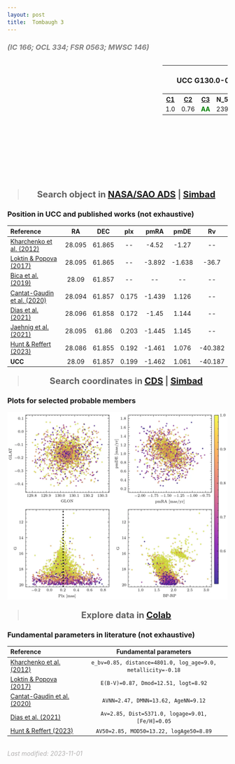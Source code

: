 ```yaml
---
layout: post
title:  Tombaugh 3
---
```

<h3><span style="color: #808080;"><i>(IC 166; OCL 334; FSR 0563; MWSC 146)</i></span></h3>
<div style="display: flex; justify-content: space-between;">
 <div style="text-align: center;">
 <!-- Left block -->
 <div id="aladin-lite-div" style="width:355px;height:250px;"></div>
 <script type="text/javascript" src="https://aladin.cds.unistra.fr/AladinLite/api/v3/latest/aladin.js" charset="utf-8"></script>
 <script type="text/javascript">
   let aladin;
   A.init.then(() => {
      aladin = A.aladin('#aladin-lite-div', {survey: "P/DSS2/color", fov:0.133, target: "28.09 61.857"});
   });
 </script>
</div>
<!-- Left block -->

<table style="text-align: center; width:355px;height:250px;">
  <!-- Row 1 (title) -->
  <tr>
    <td colspan="5"><h3>UCC G130.0-00.1</h3></td>
  </tr>
  <!-- Row 2 -->
  <tr>
    <th><a href="https://ucc.ar/faq#what-are-the-c1-c2-and-c3-parameters" title="Photometric class">C1</a></th>
    <th><a href="https://ucc.ar/faq#what-are-the-c1-c2-and-c3-parameters" title="Density class">C2</a></th>
    <th><a href="https://ucc.ar/faq#what-are-the-c1-c2-and-c3-parameters" title="Combined class">C3</a></th>
    <th><div title="Stars with membership probability >50%">N_50</div></th>
    <th><div title="Radius that contains half the members [arcmin]">r_50</div></th>
  </tr>
  <!-- Row 3 -->
  <tr>
    <td>1.0</td>
    <td>0.76</td>
    <td><span style="color: green; font-weight: bold;">A</span><span style="color: green; font-weight: bold;">A</span></td>
    <td>2394</td>
    <td>4.0</td>
  </tr>
</table>
</div>

> <p style="text-align:center; font-weight: bold; font-size:20px">Search object in <a href="https://ui.adsabs.harvard.edu/search/q=%20collection%3Aastronomy%20body%3A%22Tombaugh%203%22&sort=date%20desc%2C%20bibcode%20desc&p_=0" target="_blank">NASA/SAO ADS</a> | <a href="https://simbad.cds.unistra.fr/simbad/sim-id-refs?Ident=tombaugh3" target="_blank">Simbad</a></p>


### Position in UCC and published works (not exhaustive)

| Reference    | RA    | DEC   | plx  | pmRA  | pmDE   |  Rv  |
| :---         | :---: | :---: | :---: | :---: | :---: | :---: |
|[Kharchenko et al. (2012)](https://ui.adsabs.harvard.edu/abs/2012A%26A...543A.156K) | 28.095 | 61.865 | -- | -4.52 | -1.27 | -- |
|[Loktin & Popova (2017)](https://ui.adsabs.harvard.edu/abs/2017AstBu..72..257L/abstract) | 28.095 | 61.865 | -- | -3.892 | -1.638 | -36.7 |
|[Bica et al. (2019)](https://ui.adsabs.harvard.edu/abs/2019AJ....157...12B/abstract) | 28.09 | 61.857 | -- | -- | -- | -- |
|[Cantat-Gaudin et al. (2020)](https://ui.adsabs.harvard.edu/abs/2020A%26A...640A...1C) | 28.094 | 61.857 | 0.175 | -1.439 | 1.126 | -- |
|[Dias et al. (2021)](https://ui.adsabs.harvard.edu/abs/2021MNRAS.504..356D) | 28.096 | 61.858 | 0.172 | -1.45 | 1.144 | -- |
|[Jaehnig et al. (2021)](https://ui.adsabs.harvard.edu/abs/2021ApJ...923..129J/abstract) | 28.095 | 61.86 | 0.203 | -1.445 | 1.145 | -- |
|[Hunt & Reffert (2023)](https://ui.adsabs.harvard.edu/abs/2023A%26A...673A.114H/abstract) | 28.086 | 61.855 | 0.192 | -1.461 | 1.076 | -40.382 |
| **UCC** |28.09 | 61.857 | 0.199 | -1.462 | 1.061 | -40.187 |

> <p style="text-align:center; font-weight: bold; font-size:20px">Search coordinates in <a href="https://cdsportal.u-strasbg.fr/?target=28.09,+61.857" target="_blank">CDS</a> | <a href="https://simbad.cds.unistra.fr/mobile/object_list.html?coord=28.09%2061.857&output=json&radius=5&userEntry=tombaugh3" target="_blank">Simbad</a></p>

### Plots for selected probable members

![CLUSTER](https://raw.githubusercontent.com/ucc23/Q2N/main/plots/tombaugh3.webp)


> <p style="text-align:center; font-weight: bold; font-size:20px">Explore data in <a href="https://colab.research.google.com/github/UCC23/Q2N/blob/master/notebooks/tombaugh3.ipynb" target="_blank">Colab</a></p>


### Fundamental parameters in literature (not exhaustive)

| Reference |  Fundamental parameters |
| :---         |     :---:      |
| [Kharchenko et al. (2012)](https://ui.adsabs.harvard.edu/abs/2012A%26A...543A.156K) | `e_bv=0.85, distance=4801.0, log_age=9.0, metallicity=-0.18` |
| [Loktin & Popova (2017)](https://ui.adsabs.harvard.edu/abs/2017AstBu..72..257L/abstract) | `E(B-V)=0.87, Dmod=12.51, logt=8.92` |
| [Cantat-Gaudin et al. (2020)](https://ui.adsabs.harvard.edu/abs/2020A%26A...640A...1C) | `AVNN=2.47, DMNN=13.62, AgeNN=9.12` |
| [Dias et al. (2021)](https://ui.adsabs.harvard.edu/abs/2021MNRAS.504..356D) | `Av=2.85, Dist=5371.0, logage=9.01, [Fe/H]=0.05` |
| [Hunt & Reffert (2023)](https://ui.adsabs.harvard.edu/abs/2023A%26A...673A.114H/abstract) | `AV50=2.85, MOD50=13.22, logAge50=8.89` |

<br>
<font color="b3b1b1"><i>Last modified: 2023-11-01</i></font>
